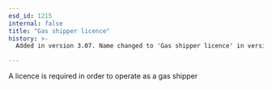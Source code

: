 ```yaml
---
esd_id: 1215
internal: false
title: "Gas shipper licence"
history: >-
  Added in version 3.07. Name changed to 'Gas shipper licence' in version 4.00.

---
```


A licence is required in order to operate as a gas shipper

